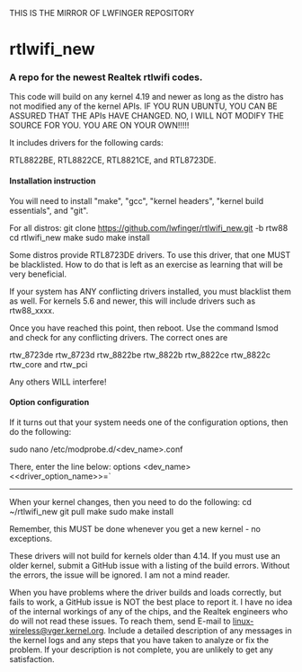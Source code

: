 THIS IS THE MIRROR OF LWFINGER REPOSITORY

rtlwifi_new
===========
### A repo for the newest Realtek rtlwifi codes.

This code will build on any kernel 4.19 and newer as long as the distro has not modified
any of the kernel APIs. IF YOU RUN UBUNTU, YOU CAN BE ASSURED THAT THE APIs HAVE CHANGED.
NO, I WILL NOT MODIFY THE SOURCE FOR YOU. YOU ARE ON YOUR OWN!!!!!

It includes drivers for the following cards:

RTL8822BE, RTL8822CE, RTL8821CE, and RTL8723DE.

#### Installation instruction

You will need to install "make", "gcc", "kernel headers", "kernel build essentials", and "git".

For all distros:
git clone https://github.com/lwfinger/rtlwifi_new.git -b rtw88
cd rtlwifi_new
make
sudo make install

Some distros provide RTL8723DE drivers. To use this driver, that one MUST be
blacklisted. How to do that is left as an exercise as learning that will be very beneficial.

If your system has ANY conflicting drivers installed, you must blacklist them as well. For kernels
5.6 and newer, this will include drivers such as rtw88_xxxx.

Once you have reached this point, then reboot. Use the command lsmod and check for any
conflicting drivers. The correct ones are

rtw_8723de  rtw_8723d  rtw_8822be  rtw_8822b  rtw_8822ce  rtw_8822c  rtw_core  and rtw_pci

Any others WILL interfere!

#### Option configuration
If it turns out that your system needs one of the configuration options, then do the following:

sudo nano /etc/modprobe.d/<dev_name>.conf 

There, enter the line below:
options <dev_name> <<driver_option_name>>=<value>`

***********************************************************************************************

When your kernel changes, then you need to do the following:
cd ~/rtlwifi_new
git pull
make
sudo make install

Remember, this MUST be done whenever you get a new kernel - no exceptions.

These drivers will not build for kernels older than 4.14. If you must use an older kernel,
submit a GitHub issue with a listing of the build errors. Without the errors, the issue
will be ignored. I am not a mind reader.

When you have problems where the driver builds and loads correctly, but fails to work, a GitHub
issue is NOT the best place to report it. I have no idea of the internal workings of any of the
chips, and the Realtek engineers who do will not read these issues. To reach them, send E-mail to
linux-wireless@vger.kernel.org. Include a detailed description of any messages in the kernel
logs and any steps that you have taken to analyze or fix the problem. If your description is
not complete, you are unlikely to get any satisfaction.

